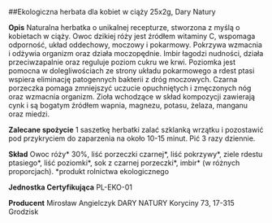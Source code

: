 ##Ekologiczna herbata dla kobiet w ciąży 25x2g, Dary Natury

**Opis** Naturalna herbatka o unikalnej recepturze, stworzona z myślą o kobietach w ciąży. Owoc dzikiej róży jest źródłem witaminy C, wspomaga odporność, układ oddechowy, moczowy i pokarmowy. Pokrzywa wzmacnia i odżywia organizm oraz działa moczopędnie. Imbir łagodzi nudności, działa przeciwzapalnie oraz reguluje poziom cukru we krwi. Poziomka jest pomocna w dolegliwościach ze strony układu pokarmowego a rdest ptasi wspiera eliminację patogennych bakterii z dróg moczowych. Czarna porzeczka pomaga zmniejszyć uczucie opuchniętych i zmęczonych nóg oraz wzmacnia organizm. Zioła wchodzące w skład kompozycji zawierają cynk i są bogatym źródłem wapnia, magnezu, potasu, żelaza, manganu oraz miedzi.

**Zalecane spożycie** 1 saszetkę herbatki zalać szklanką wrzątku i pozostawić pod przykryciem do zaparzenia na około 10-15 minut. Pić 3 razy dziennie.

**Skład** Owoc róży* 30%, liść porzeczki czarnej*, liść pokrzywy*, ziele rdestu ptasiego*, liść poziomki*, sok z czarnej porzeczki*, imbir* (w różnych proporcjach).
*produkt rolnictwa ekologicznego

**Jednostka Certyfikująca** PL-EKO-01

**Producent** Mirosław Angielczyk DARY NATURY
Koryciny 73, 17-315 Grodzisk